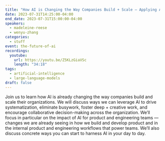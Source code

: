 ```yaml
---
title: "How AI is Changing the Way Companies Build + Scale — Applying AI to Internal Operations and Workflows"
date: 2023-07-31T14:25:00-04:00
end_date: 2023-07-31T15:00:00-04:00
speakers:
  - madeleine-reese
  - wenyu-zhang
categories:
  - stuff
event: the-future-of-ai
recordings:
  youtube:
    url: https://youtu.be/Z5KLzGiaVSc
    length: "34:18"
tags:
  - artificial-intelligence
  - large-language-models
draft: false
---
```


Join us to learn how AI is already changing the way companies build and scale their organizations. We will discuss ways we can leverage AI to drive systematization, eliminate busywork, foster deep + creative work, and encourage collaborative decision-making across the organization. We’ll focus in particular on the impact of AI for product and engineering teams — changes we are already seeing in how we build and develop product and in the internal product and engineering workflows that power teams. We’ll also discuss concrete ways you can start to harness AI in your day to day.

